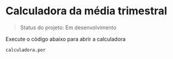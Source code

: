 <h1> Calculadora da média trimestral </h1>

> Status do projeto: Em desenvolvimento
> 
Execute o código abaixo para abrir a calculadora
```
calculadora.por
```
